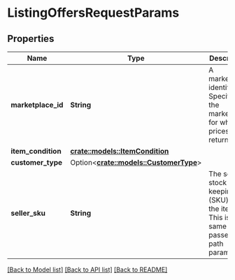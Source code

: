 # ListingOffersRequestParams

## Properties

Name | Type | Description | Notes
------------ | ------------- | ------------- | -------------
**marketplace_id** | **String** | A marketplace identifier. Specifies the marketplace for which prices are returned. | 
**item_condition** | [**crate::models::ItemCondition**](ItemCondition.md) |  | 
**customer_type** | Option<[**crate::models::CustomerType**](CustomerType.md)> |  | [optional]
**seller_sku** | **String** | The seller stock keeping unit (SKU) of the item. This is the same SKU passed as a path parameter. | 

[[Back to Model list]](../README.md#documentation-for-models) [[Back to API list]](../README.md#documentation-for-api-endpoints) [[Back to README]](../README.md)


